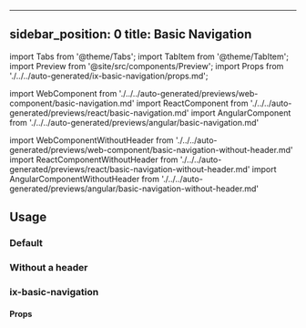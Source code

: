 <!--
SPDX-FileCopyrightText: 2022 Siemens AG

SPDX-License-Identifier: MIT
-->

---
sidebar_position: 0
title: Basic Navigation
---

import Tabs from '@theme/Tabs';
import TabItem from '@theme/TabItem';
import Preview from '@site/src/components/Preview';
import Props from './../../auto-generated/ix-basic-navigation/props.md';

import WebComponent from './../../auto-generated/previews/web-component/basic-navigation.md'
import ReactComponent from './../../auto-generated/previews/react/basic-navigation.md'
import AngularComponent from './../../auto-generated/previews/angular/basic-navigation.md'

import WebComponentWithoutHeader from './../../auto-generated/previews/web-component/basic-navigation-without-header.md'
import ReactComponentWithoutHeader from './../../auto-generated/previews/react/basic-navigation-without-header.md'
import AngularComponentWithoutHeader from './../../auto-generated/previews/angular/basic-navigation-without-header.md'

## Usage

### Default

<Preview name="basic-navigation" height="30rem" noMargin>
  <TabItem value="javascript">
    <WebComponent />
  </TabItem>
  <TabItem value="react">
    <ReactComponent />
  </TabItem>
  <TabItem value="angular">
    <AngularComponent />
  </TabItem>
</Preview>

### Without a header

<Preview name="basic-navigation-without-header" height="30rem" noMargin>
  <TabItem value="javascript">
    <WebComponentWithoutHeader />
  </TabItem>

  <TabItem value="react">
    <ReactComponentWithoutHeader />
  </TabItem>

  <TabItem value="angular">
    <AngularComponentWithoutHeader />
  </TabItem>
</Preview>

### ix-basic-navigation

#### Props

<Props />
